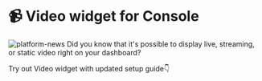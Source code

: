# 📹 Video widget for Console
![platform-news](https://user-images.githubusercontent.com/120122081/223413462-293cfca3-bd02-4293-a996-9a481fea0ca8.png)
Did you know that it's possible to display live, streaming, or static video right on your dashboard?

Try out Video widget with updated setup guide👇
